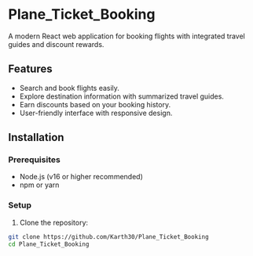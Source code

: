 # Plane_Ticket_Booking

A modern React web application for booking flights with integrated travel guides and discount rewards.

## Features

- Search and book flights easily.
- Explore destination information with summarized travel guides.
- Earn discounts based on your booking history.
- User-friendly interface with responsive design.

## Installation

### Prerequisites

- Node.js (v16 or higher recommended)
- npm or yarn

### Setup

1. Clone the repository:

```bash
git clone https://github.com/Karth30/Plane_Ticket_Booking
cd Plane_Ticket_Booking
